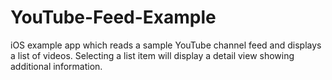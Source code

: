 # YouTube-Feed-Example

iOS example app which reads a sample YouTube channel feed and displays a list of videos. Selecting a list item will display a detail view showing additional information.
